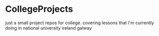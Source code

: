 # CollegeProjects

just a  small project repos for college. covering lessons that i'm currently doing in national university ireland galway
